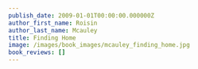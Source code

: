 ```yaml
---
publish_date: 2009-01-01T00:00:00.000000Z
author_first_name: Roisin
author_last_name: Mcauley
title: Finding Home
image: /images/book_images/mcauley_finding_home.jpg
book_reviews: []
---
```

